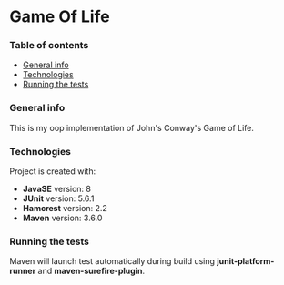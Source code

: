 # Game Of Life

### Table of contents
* [General info](#general-info)
* [Technologies](#technologies)
* [Running the tests](#running-the-tests)

### General info
This is my oop implementation of John's Conway's Game of Life.

### Technologies
Project is created with:<br />
* **JavaSE** version: 8<br />
* **JUnit** version: 5.6.1<br />
* **Hamcrest** version: 2.2<br />
* **Maven** version: 3.6.0

### Running the tests
Maven will launch test automatically during build using **junit-platform-runner** and **maven-surefire-plugin**.